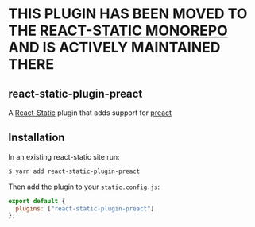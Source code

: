 # THIS PLUGIN HAS BEEN MOVED TO THE [REACT-STATIC MONOREPO](https://github.com/nozzle/react-static) AND IS ACTIVELY MAINTAINED THERE

## react-static-plugin-preact

A [React-Static](https://react-static.js.org) plugin that adds support for [preact](https://github.com/developit/preact)

## Installation

In an existing react-static site run:

```bash
$ yarn add react-static-plugin-preact
```

Then add the plugin to your `static.config.js`:

```javascript
export default {
  plugins: ["react-static-plugin-preact"]
};
```
